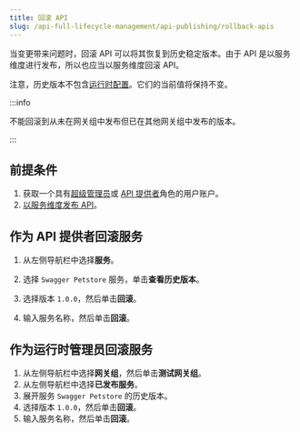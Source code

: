 ```yaml
---
title: 回滚 API
slug: /api-full-lifecycle-management/api-publishing/rollback-apis
---
```


当变更带来问题时，回滚 API 可以将其恢复到历史稳定版本。由于 API 是以服务维度进行发布，所以也应当以服务维度回滚 API。

注意，历史版本不包含[运行时配置](../../key-concepts/services.md#运行时配置)。它们的当前值将保持不变。

:::info

不能回滚到从未在网关组中发布但已在其他网关组中发布的版本。

:::

## 前提条件

1. 获取一个具有[超级管理员](../../administration/role-based-access-control.md#超级管理员)或 [API 提供者](../../administration/role-based-access-control.md#API提供者)角色的用户账户。
2. [以服务维度发布 API](../api-publishing/publish-apis-by-service.md)。

## 作为 API 提供者回滚服务

1. 从左侧导航栏中选择**服务**。

2. 选择 `Swagger Petstore` 服务，单击**查看历史版本**。

3. 选择版本 `1.0.0`，然后单击**回滚**。
4. 输入服务名称，然后单击**回滚**。

## 作为运行时管理员回滚服务

1. 从左侧导航栏中选择**网关组**，然后单击**测试网关组**。
2. 从左侧导航栏中选择**已发布服务**。
3. 展开服务 `Swagger Petstore` 的历史版本。
4. 选择版本 `1.0.0`，然后单击**回滚**。
5. 输入服务名称，然后单击**回滚**。